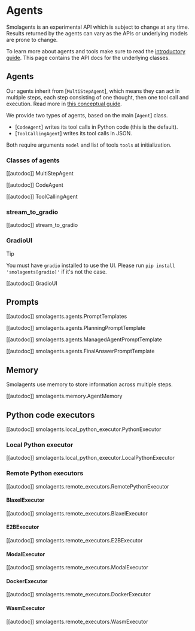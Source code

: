 # Agents

<Tip warning={true}>

Smolagents is an experimental API which is subject to change at any time. Results returned by the agents
can vary as the APIs or underlying models are prone to change.

</Tip>

To learn more about agents and tools make sure to read the [introductory guide](../index). This page
contains the API docs for the underlying classes.

## Agents

Our agents inherit from [`MultiStepAgent`], which means they can act in multiple steps, each step consisting of one thought, then one tool call and execution. Read more in [this conceptual guide](../conceptual_guides/react).

We provide two types of agents, based on the main [`Agent`] class.
  - [`CodeAgent`] writes its tool calls in Python code (this is the default).
  - [`ToolCallingAgent`] writes its tool calls in JSON.

Both require arguments `model` and list of tools `tools` at initialization.

### Classes of agents

[[autodoc]] MultiStepAgent

[[autodoc]] CodeAgent

[[autodoc]] ToolCallingAgent

### stream_to_gradio

[[autodoc]] stream_to_gradio

### GradioUI

> [!TIP]
> You must have `gradio` installed to use the UI. Please run `pip install 'smolagents[gradio]'` if it's not the case.

[[autodoc]] GradioUI

## Prompts

[[autodoc]] smolagents.agents.PromptTemplates

[[autodoc]] smolagents.agents.PlanningPromptTemplate

[[autodoc]] smolagents.agents.ManagedAgentPromptTemplate

[[autodoc]] smolagents.agents.FinalAnswerPromptTemplate

## Memory

Smolagents use memory to store information across multiple steps.

[[autodoc]] smolagents.memory.AgentMemory

## Python code executors

[[autodoc]] smolagents.local_python_executor.PythonExecutor

### Local Python executor

[[autodoc]] smolagents.local_python_executor.LocalPythonExecutor

### Remote Python executors

[[autodoc]] smolagents.remote_executors.RemotePythonExecutor

#### BlaxelExecutor

[[autodoc]] smolagents.remote_executors.BlaxelExecutor

#### E2BExecutor

[[autodoc]] smolagents.remote_executors.E2BExecutor

#### ModalExecutor

[[autodoc]] smolagents.remote_executors.ModalExecutor

#### DockerExecutor

[[autodoc]] smolagents.remote_executors.DockerExecutor

#### WasmExecutor

[[autodoc]] smolagents.remote_executors.WasmExecutor
